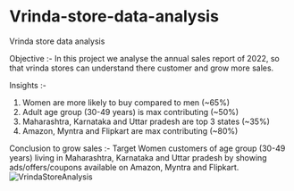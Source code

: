# Vrinda-store-data-analysis
Vrinda store data analysis

Objective :-
In this project we analyse the annual sales report of 2022, so that vrinda stores can understand there customer and grow more sales.

Insights :-
1) Women are more likely to buy compared to men (~65%)
2) Adult age  group (30-49 years) is max contributing (~50%)
3) Maharashtra, Karnataka and Uttar pradesh are top 3 states (~35%)
4) Amazon, Myntra and Flipkart are max contributing (~80%)

Conclusion to grow sales :-
Target Women customers of age group (30-49 years) living in Maharashtra, Karnataka and Uttar pradesh by showing ads/offers/coupons available on Amazon, Myntra and Flipkart.
![VrindaStoreAnalysis](https://user-images.githubusercontent.com/81287332/233773700-dbb25e90-a1da-4acb-a868-dd5bd76216c3.jpg)

